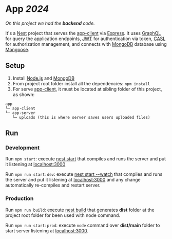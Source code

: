 # App _2024_

*On this project we had the **backend** code.*

It's a [Nest](https://nestjs.com/) project that serves the [app-client](https://github.com/giuliano-marinelli/app-client) via [Express](https://expressjs.com). It uses [GraphQL]() for query the application endpoints, [JWT](https://jwt.io/) for authentication via token, [CASL](https://casl.js.org/) for authorization management, and connects with [MongoDB](https://www.mongodb.com/) database using [Mongoose](https://mongoosejs.com/). 

## Setup
1. Install [Node.js](https://nodejs.org) and [MongoDB](https://www.mongodb.com)
2. From project root folder install all the dependencies: `npm install`
3. For serve [app-client](https://github.com/giuliano-marinelli/app-client), it must be located at sibling folder of this project, as shown:
```
app
└─ app-client
└─ app-server
   └─ uploads (this is where server saves users uploaded files)
```

## Run
### Development
Run `npm start`: execute [nest start](https://docs.nestjs.com/cli/usages#nest-start) that compiles and runs the server and put it listening at [localhost:3000](http://localhost:3000)

Run `npm run start:dev`: execute [nest start --watch](https://docs.nestjs.com/cli/usages#nest-start) that compiles and runs the server and put it listening at [localhost:3000](http://localhost:3000) and any change automatically re-compiles and restart server.

### Production
Run `npm run build`: execute [nest build](https://docs.nestjs.com/cli/usages#nest-build) that generates **dist** folder at the project root folder for been used with node command.

Run `npm run start:prod`: execute `node` command over **dist/main** folder  to start server listening at [localhost:3000](http://localhost:3000).
